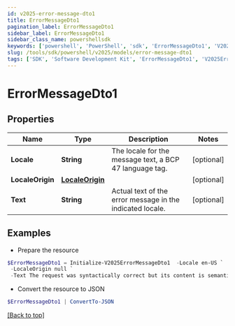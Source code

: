 ```yaml
---
id: v2025-error-message-dto1
title: ErrorMessageDto1
pagination_label: ErrorMessageDto1
sidebar_label: ErrorMessageDto1
sidebar_class_name: powershellsdk
keywords: ['powershell', 'PowerShell', 'sdk', 'ErrorMessageDto1', 'V2025ErrorMessageDto1'] 
slug: /tools/sdk/powershell/v2025/models/error-message-dto1
tags: ['SDK', 'Software Development Kit', 'ErrorMessageDto1', 'V2025ErrorMessageDto1']
---
```



# ErrorMessageDto1

## Properties

Name | Type | Description | Notes
------------ | ------------- | ------------- | -------------
**Locale** | **String** | The locale for the message text, a BCP 47 language tag. | [optional] 
**LocaleOrigin** | [**LocaleOrigin**](locale-origin) |  | [optional] 
**Text** | **String** | Actual text of the error message in the indicated locale. | [optional] 

## Examples

- Prepare the resource
```powershell
$ErrorMessageDto1 = Initialize-V2025ErrorMessageDto1  -Locale en-US `
 -LocaleOrigin null `
 -Text The request was syntactically correct but its content is semantically invalid.
```

- Convert the resource to JSON
```powershell
$ErrorMessageDto1 | ConvertTo-JSON
```


[[Back to top]](#) 

